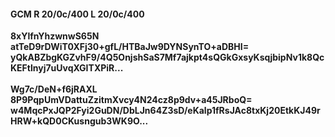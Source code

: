 #### GCM R 20/0c/400 L 20/0c/400
**8xYlfnYhzwnwS65N**<br/>**atTeD9rDWiT0XFj30+gfL/HTBaJw9DYNSynTO+aDBHI=**<br/>**yQkABZbgKGZvhF9/4Q5OnjshSaS7Mf7ajkpt4sQGkGxsyKsqjbipNv1k8QcKEFtlnyj7uUvqXGITXPiR...**<br/><br/>
**Wg7c/DeN+f6jRAXL**<br/>**8P9PqpUmVDattuZzitmXvcy4N24cz8p9dv+a45JRboQ=**<br/>**w4MqcPxJQP2Fyi2GuDN/DbLJn64Z3sD/eKalp1fRsJAc8txKj20EtkKJ49rHRW+kQD0CKusngub3WK9O...**